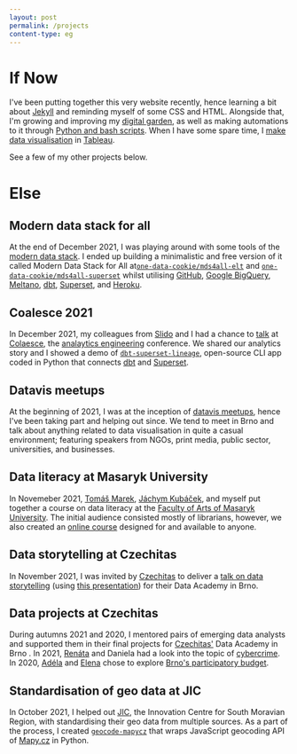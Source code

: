 ```yaml
---
layout: post
permalink: /projects
content-type: eg
---
```


# If Now
I've been putting together this very website recently, hence learning a bit about [Jekyll](https://jekyllrb.com/) and reminding myself of some CSS and HTML. Alongside that, I'm growing and improving my [digital garden](/notes), as well as making automations to it through [Python and bash scripts](https://github.com/one-data-cookie/one-data-cookie.github.io/tree/main/utilities). When I have some spare time, I [make data visualisation](/posts) in [Tableau](https://www.tableau.com/).

See a few of my other projects below.

# Else
## Modern data stack for all
At the end of December 2021, I was playing around with some tools of the [modern data stack](https://blog.getdbt.com/future-of-the-modern-data-stack/). I ended up building a minimalistic and free version of it called Modern Data Stack for All at[`one-data-cookie/mds4all-elt`](https://github.com/one-data-cookie/mds4all-elt) and [`one-data-cookie/mds4all-superset`](https://github.com/one-data-cookie/mds4all-superset) whilst utilising [GitHub](https://github.com/), [Google BigQuery](https://cloud.google.com/bigquery/), [Meltano](https://meltano.com/), [dbt](https://www.getdbt.com/), [Superset](https://superset.apache.org/), and [Heroku](https://dashboard.heroku.com/).

## Coalesce 2021
In December 2021, my colleagues from [Slido](https://www.slido.com/) and I had a chance to [talk](https://youtu.be/YA0yqYSs9BQ) at [Colaesce](https://coalesce.getdbt.com/), the [analaytics engineering](https://www.getdbt.com/what-is-analytics-engineering/) conference. We shared our analytics story and I showed a demo of [`dbt-superset-lineage`](https://github.com/slidoapp/dbt-superset-lineage), open-source CLI app coded in Python that connects [dbt](https://www.getdbt.com/) and [Superset](https://superset.apache.org/).

## Datavis meetups
At the beginning of 2021, I was at the inception of [datavis meetups](https://www.notion.so/vis-meetup-f23461cc5478422785292c28d2aa7b9e), hence I've been taking part and helping out since. We tend to meet in Brno and talk about anything related to data visualisation in quite a casual environment; featuring speakers from NGOs, print media, public sector, universities, and businesses.

## Data literacy at Masaryk University
In Novemeber 2021, [Tomáš Marek](https://www.marektomas.cz/), [Jáchym Kubáček](https://www.linkedin.com/in/j%C3%A1chym-kub%C3%A1%C4%8Dek/), and myself put together a course on data literacy at the [Faculty of Arts of Masaryk University](https://www.phil.muni.cz/en). The initial audience consisted mostly of librarians, however, we also created an [online course](https://kisk.phil.muni.cz/kisk4future/datova-gramotnost) designed for and available to anyone.

## Data storytelling at Czechitas
In November 2021, I was invited by [Czechitas](https://www.czechitas.cz/en) to deliver a [talk on data storytelling](https://youtu.be/YoCbP-f_fEc) (using [this presentation](https://docs.google.com/presentation/d/1t72l01QatWym27fqkII6Lg6IbxugsUWD65huO-EgNYQ/edit?usp=sharing)) for their Data Academy in Brno.

## Data projects at Czechitas
During autumns 2021 and 2020, I mentored pairs of emerging data analysts and supported them in their final projects for [Czechitas'](https://www.czechitas.cz/en) Data Academy in Brno . In 2021, [Renáta](https://www.linkedin.com/in/renata-turonova/) and Daniela had a look into the topic of [cybercrime](https://public.tableau.com/views/DAPROJEKTJakbezpenojevkyberprostoru/Dashboard1?:language=en-GB&:display_count=n&:origin=viz_share_link).
In 2020, [Adéla](https://www.linkedin.com/in/adela-procha/) and [Elena](https://www.linkedin.com/in/elena-gorokhova/) chose to explore [Brno's participatory budget](https://public.tableau.com/views/PaRo-grafy1/NavigationDB?:language=en-GB&:display_count=n&:origin=viz_share_link).

## Standardisation of geo data at JIC
In October 2021, I helped out [JIC](https://www.jic.cz/en/), the Innovation Centre for South Moravian Region, with standardising their geo data from multiple sources. As a part of the process, I created [`geocode-mapycz`](https://github.com/one-data-cookie/geocode-mapycz) that wraps JavaScript geocoding API of [Mapy.cz](https://en.mapy.cz/) in Python.
